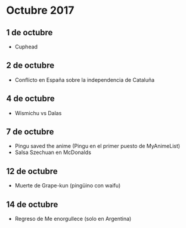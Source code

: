 Octubre 2017
===========

## 1 de octubre
- Cuphead 

## 2 de octubre
- Conflicto en España sobre la independencia de Cataluña

## 4 de octubre
 - Wismichu vs Dalas
 
 ## 7 de octubre
 - Pingu saved the anime (Pingu en el primer puesto de MyAnimeList)
 - Salsa Szechuan en McDonalds
 
 ## 12 de octubre
 - Muerte de Grape-kun (pingüino con waifu)
 
 ## 14 de octubre
 - Regreso de Me enorgullece (solo en Argentina)
